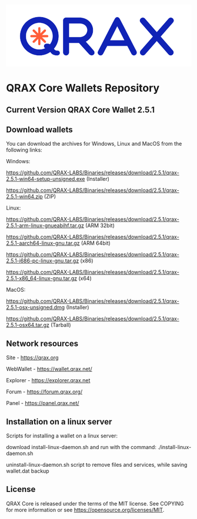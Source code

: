 ![qrax](logo.png)

QRAX Core Wallets Repository
======

Current Version QRAX Core Wallet 2.5.1
---

Download wallets
---
You can download the archives for Windows, Linux and MacOS from the following links:

Windows:

https://github.com/QRAX-LABS/Binaries/releases/download/2.5.1/qrax-2.5.1-win64-setup-unsigned.exe (Installer)

https://github.com/QRAX-LABS/Binaries/releases/download/2.5.1/qrax-2.5.1-win64.zip (ZIP)


Linux:

https://github.com/QRAX-LABS/Binaries/releases/download/2.5.1/qrax-2.5.1-arm-linux-gnueabihf.tar.gz (ARM 32bit)

https://github.com/QRAX-LABS/Binaries/releases/download/2.5.1/qrax-2.5.1-aarch64-linux-gnu.tar.gz (ARM 64bit) 

https://github.com/QRAX-LABS/Binaries/releases/download/2.5.1/qrax-2.5.1-i686-pc-linux-gnu.tar.gz (x86)

https://github.com/QRAX-LABS/Binaries/releases/download/2.5.1/qrax-2.5.1-x86_64-linux-gnu.tar.gz (x64)


MacOS:

https://github.com/QRAX-LABS/Binaries/releases/download/2.5.1/qrax-2.5.1-osx-unsigned.dmg (Installer)

https://github.com/QRAX-LABS/Binaries/releases/download/2.5.1/qrax-2.5.1-osx64.tar.gz (Tarball)



Network resources
----

Site - https://qrax.org

WebWallet - https://wallet.qrax.net/

Explorer - https://explorer.qrax.net

Forum - https://forum.qrax.org/

Panel - https://panel.qrax.net/

Installation on a linux server
-----
Scripts for installing a wallet on a linux server:

download install-linux-daemon.sh and run with the command: ./install-linux-daemon.sh

uninstall-linux-daemon.sh script to remove files and services, while saving wallet.dat backup

License
---
QRAX Core is released under the terms of the MIT license. See COPYING for more information or see https://opensource.org/licenses/MIT.
